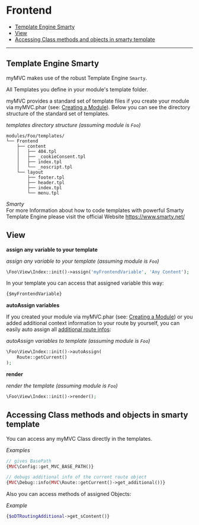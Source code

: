 
# Frontend

- [Template Engine Smarty](#Template-Engine-Smarty)
- [View](#View)
- [Accessing Class methods and objects in smarty template](#Accessing-Class-methods-and-objects-in-smarty-template)

---

<a id="Template-Engine-Smarty"></a>
## Template Engine Smarty

myMVC makes use of the robust Template Engine `Smarty`. 

All Templates you define in your module's template folder.

myMVC provides a standard set of template files if you create your module via myMVC.phar (see: [Creating a Module](/3.x/creating-a-module)). Below you can see the directory structure of the standard set of templates.

_templates directory structure (assuming module is `Foo`)_  
~~~
modules/Foo/templates/
└── Frontend
    ├── content
    │   ├── 404.tpl
    │   ├── _cookieConsent.tpl
    │   ├── index.tpl
    │   └── _noscript.tpl
    └── layout
        ├── footer.tpl
        ├── header.tpl
        ├── index.tpl
        └── menu.tpl
~~~

_Smarty_  
For more Information about how to code templates with powerful Smarty Template Engine please visit the official Website https://www.smarty.net/ 

<a id="View"></a>
## View

**assign any variable to your template**

_assign any variable to your template (assuming module is `Foo`)_  
~~~php
\Foo\View\Index::init()->assign('myFrontendVariable', 'Any Content');
~~~

In your template you can access that assigned variable this way:

~~~html
{$myFrontendVariable}
~~~

**autoAssign variables** 

If you created your module via myMVC.phar (see: [Creating a Module](/3.x/creating-a-module)) or you added additional context information to your route by yourself, you can easily auto assign all [additional route infos](/3.x/routing#adding-additional-context-information-to-route): 

_autoAssign variables to template (assuming module is `Foo`)_  
~~~php
\Foo\View\Index::init()->autoAssign(
    Route::getCurrent()
);
~~~

**render**

_render the template (assuming module is `Foo`)_  
~~~php
\Foo\View\Index::init()->render();
~~~

<a id="Accessing-Class-methods-and-objects-in-smarty-template"></a>
## Accessing Class methods and objects in smarty template

You can access any myMVC Class directly in the templates.

_Examples_  
~~~php
// gives BasePath
{MVC\Config::get_MVC_BASE_PATH()}

// debugs additional info of the current route object
{MVC\Debug::info(MVC\Route::getCurrent()->get_additional())}
~~~

Also you can access methods of assigned Objects:

_Example_  
~~~php
{$oDTRoutingAdditional->get_sContent()}
~~~